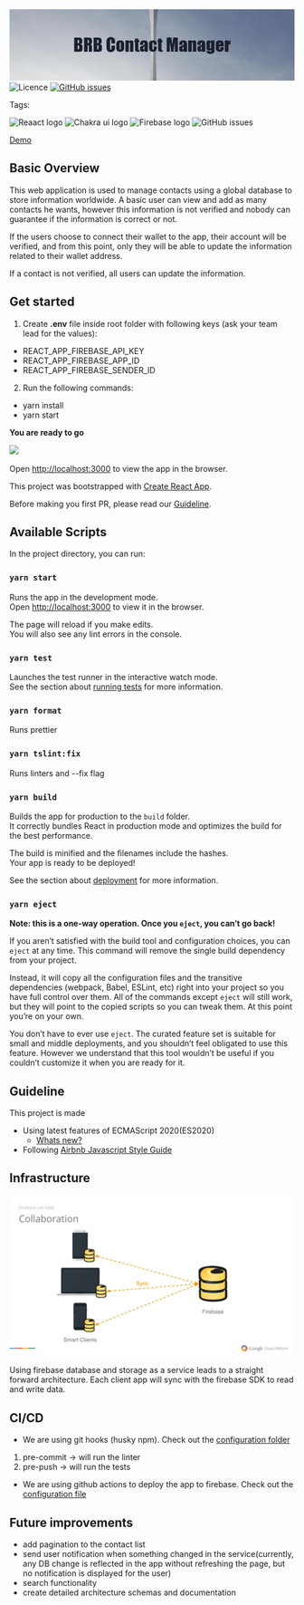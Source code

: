 
<img src="./banner.png">

<img alt="Licence" src="https://img.shields.io/badge/license-MIT-green"/>
<a href="https://github.com/sergiubreban/contact-manager/issues"><img alt="GitHub issues" src="https://img.shields.io/github/issues/sergiubreban/contact-manager"></a>


Tags: 

<img alt="Reaact logo" src="https://img.shields.io/badge/-ReactJs-61DAFB?logo=react&logoColor=white&style=plastic"/>
<img alt="Chakra ui logo" src="https://img.shields.io/badge/-ChakraUI-61DAFB?logo=chakra-ui&logoColor=white&style=plastic"/>
<img alt="Firebase logo" src="https://img.shields.io/badge/-Firebase-61DAFB?logo=firebase&logoColor=white&style=plastic"/>
<img alt="GitHub issues" src="https://img.shields.io/badge/-Github.actions-61DAFB?logo=github-actions&logoColor=white&style=plastic"/>


[Demo](https://keyko-contact.web.app/)

## Basic Overview
This web application is used to manage contacts using a global database to store information worldwide. A basic user can view and add as many contacts he wants, however this information is not verified and nobody can guarantee if the information is correct or not. 

If the users choose to connect their wallet to the app, their account will be verified, and from this point, only they will be able to update the information related to their wallet address. 

If a contact is not verified, all users can update the information.


## Get started
1. Create **.env** file inside root folder with following keys (ask your team lead for the values):
- REACT_APP_FIREBASE_API_KEY
- REACT_APP_FIREBASE_APP_ID
- REACT_APP_FIREBASE_SENDER_ID


2. Run the following commands:
- yarn install
- yarn start
  
**You are ready to go**

![](https://i.imgur.com/AlGkl02.gif)

Open [http://localhost:3000](http://localhost:3000) to view the app in the browser. <br/>

This project was bootstrapped with
[Create React App](https://github.com/facebook/create-react-app).

Before making you first PR, please read our [Guideline](#guideline).

## Available Scripts

In the project directory, you can run:

### `yarn start`

Runs the app in the development mode.<br /> Open
[http://localhost:3000](http://localhost:3000) to view it in the browser.

The page will reload if you make edits.<br /> You will also see any lint errors
in the console.

### `yarn test`

Launches the test runner in the interactive watch mode.<br /> See the section
about
[running tests](https://facebook.github.io/create-react-app/docs/running-tests)
for more information.

### `yarn format`

Runs prettier  

### `yarn tslint:fix`

Runs linters and --fix flag


### `yarn build`

Builds the app for production to the `build` folder.<br /> It correctly bundles
React in production mode and optimizes the build for the best performance.

The build is minified and the filenames include the hashes.<br /> Your app is
ready to be deployed!

See the section about
[deployment](https://facebook.github.io/create-react-app/docs/deployment) for
more information.

### `yarn eject`

**Note: this is a one-way operation. Once you `eject`, you can’t go back!**

If you aren’t satisfied with the build tool and configuration choices, you can
`eject` at any time. This command will remove the single build dependency from
your project.

Instead, it will copy all the configuration files and the transitive
dependencies (webpack, Babel, ESLint, etc) right into your project so you have
full control over them. All of the commands except `eject` will still work, but
they will point to the copied scripts so you can tweak them. At this point
you’re on your own.

You don’t have to ever use `eject`. The curated feature set is suitable for
small and middle deployments, and you shouldn’t feel obligated to use this
feature. However we understand that this tool wouldn’t be useful if you couldn’t
customize it when you are ready for it.


## Guideline
This project is made
* Using latest features of ECMAScript 2020(ES2020)
  * [Whats new?](https://www.digitalocean.com/community/tutorials/js-es2020)
* Following [Airbnb Javascript Style Guide](https://github.com/airbnb/javascript)


## Infrastructure 

<img src="./firebase-arch.jpg">

Using firebase database and storage as a service leads to a straight forward architecture. Each client app will sync with the firebase SDK to read and write data.

## CI/CD
- We are using git hooks (husky npm). Check out the [configuration folder](./.husky)
1. pre-commit -> will run the linter 
1. pre-push -> will run the tests 
- We are using github actions to deploy the app to firebase. Check out the [configuration file](./.github/workflows/firebase-hosting-merge.yml)

## Future improvements
- add pagination to the contact list
- send user notification when something changed in the service(currently, any DB change is reflected in the app without refreshing the page, but no notification is displayed for the user)
- search functionality
- create detailed architecture schemas and documentation